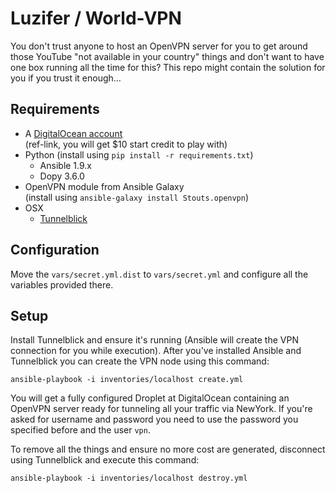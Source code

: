 # Luzifer / World-VPN

You don't trust anyone to host an OpenVPN server for you to get around those YouTube "not available in your country" things and don't want to have one box running all the time for this? This repo might contain the solution for you if you trust it enough…

## Requirements

- A [DigitalOcean account](https://www.digitalocean.com/?refcode=9de366d7b61c)  
  (ref-link, you will get $10 start credit to play with)
- Python (install using `pip install -r requirements.txt`)
  - Ansible 1.9.x
  - Dopy 3.6.0
- OpenVPN module from Ansible Galaxy  
  (install using `ansible-galaxy install Stouts.openvpn`)
- OSX
  - [Tunnelblick](https://tunnelblick.net/)

## Configuration

Move the `vars/secret.yml.dist` to `vars/secret.yml` and configure all the variables provided there.

## Setup

Install Tunnelblick and ensure it's running (Ansible will create the VPN connection for you while execution). After you've installed Ansible and Tunnelblick you can create the VPN node using this command:

```
ansible-playbook -i inventories/localhost create.yml
```

You will get a fully configured Droplet at DigitalOcean containing an OpenVPN server ready for tunneling all your traffic via NewYork. If you're asked for username and password you need to use the password you specified before and the user `vpn`.

To remove all the things and ensure no more cost are generated, disconnect using Tunnelblick and execute this command:

```
ansible-playbook -i inventories/localhost destroy.yml
```
